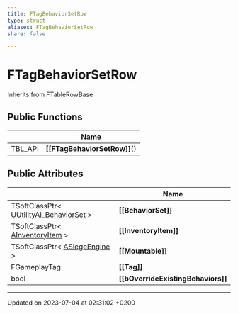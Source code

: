 ```yaml
---
title: FTagBehaviorSetRow
type: struct
aliases: FTagBehaviorSetRow
share: false

---
```


# FTagBehaviorSetRow





Inherits from FTableRowBase

## Public Functions

|                | Name           |
| -------------- | -------------- |
| TBL_API | **[[FTagBehaviorSetRow]]**() |

## Public Attributes

|                | Name           |
| -------------- | -------------- |
| TSoftClassPtr< [UUtilityAI_BehaviorSet](/docs/SDK/Source/Classes/classUUtilityAI__BehaviorSet.md) > | **[[BehaviorSet]]**  |
| TSoftClassPtr< [AInventoryItem](/docs/SDK/Source/Classes/classAInventoryItem.md) > | **[[InventoryItem]]**  |
| TSoftClassPtr< [ASiegeEngine](/docs/SDK/Source/Classes/classASiegeEngine.md) > | **[[Mountable]]**  |
| FGameplayTag | **[[Tag]]**  |
| bool | **[[bOverrideExistingBehaviors]]**  |

-------------------------------

Updated on 2023-07-04 at 02:31:02 +0200